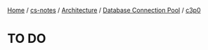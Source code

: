 [Home](https://mengxianbin.github.io) /
[cs-notes](https://mengxianbin.github.io/cs-notes/content) /
[Architecture](https://mengxianbin.github.io/cs-notes/content/Architecture) /
[Database Connection Pool](https://mengxianbin.github.io/cs-notes/content/Architecture/Database%20Connection%20Pool) /
[c3p0](https://mengxianbin.github.io/cs-notes/content/Architecture/Database%20Connection%20Pool/c3p0)

# TO DO
